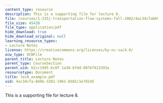```yaml
---
content_type: resource
description: This is a supporting file for lecture 8.
file: /courses/1-225j-transportation-flow-systems-fall-2002/4ac34cfa669b32821961b581c1e78145_lec8_example.pdf
file_size: 45438
file_type: application/pdf
hide_download: true
hide_download_original: null
learning_resource_types:
- Lecture Notes
license: https://creativecommons.org/licenses/by-nc-sa/4.0/
ocw_type: OCWFile
parent_title: Lecture Notes
parent_type: CourseSection
parent_uid: b2cc19d5-bc0f-1a38-bfdd-087bf813393a
resourcetype: Document
title: lec8_example.pdf
uid: 4ac34cfa-669b-3282-1961-b581c1e78145
---
```

This is a supporting file for lecture 8.